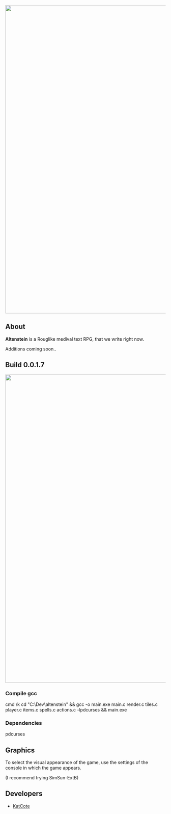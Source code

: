 <p align="center">
      <img src="https://i.ibb.co/cxS6rTL/Altenstein.png" width="967">
</p>

## About 
**Altenstein** is a Rouglike medival text RPG, that we write right now.

Additions coming soon..
## Build 0.0.1.7
<p align="center">
      <img src="https://i.ibb.co/YhV4Y9F/image.png" width="967">
</p>

### Compile gcc
cmd /k cd "C:\Dev\altenstein" && gcc -o main.exe main.c render.c tiles.c player.c items.c spells.c actions.c -lpdcurses && main.exe

### Dependencies 
pdcurses

## Graphics

To select the visual appearance of the game, use the settings of the console in which the game appears.

(I recommend trying SimSun-ExtB)

## Developers

- [KatCote](https://github.com/KatCote)
